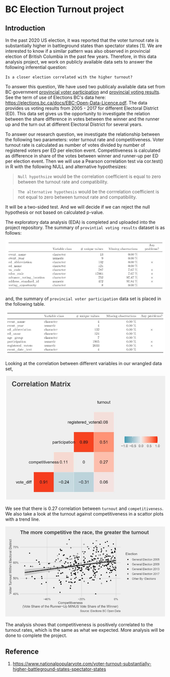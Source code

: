 # BC Election Turnout project

## Introduction

In the past 2020 US election, it was reported that the voter turnout rate is substantially higher in battleground states than spectator states [1]. We are interested to know if a similar pattern was also observed in provincial election of British Columbia in the past few years. Therefore, in this data analysis project, we work on publicly available data sets to answer the following inferential question:

    Is a closer election correlated with the higher turnout?

To answer this question, We have used two publicaly available data set from BC government [provincial voter participation](https://catalogue.data.gov.bc.ca/dataset/6d9db663-8c30-43ec-922b-d541d22e634f/resource/646530d4-078c-4815-8452-c75639962bb4/download/provincial_voter_participation_by_age_group.csv) and [provincial voting results](https://catalogue.data.gov.bc.ca/dataset/44914a35-de9a-4830-ac48-870001ef8935/resource/fb40239e-b718-4a79-b18f-7a62139d9792/download/provincial_voting_results.csv).  See the term of use of Elections BC's data here: https://elections.bc.ca/docs/EBC-Open-Data-Licence.pdf. The data provides us voting results from 2005 - 2017 for different Electoral District (ED). This data set gives us the opportunity to investigate the relation between the share difference in votes between the winner and the runner up and the turn out at different Electoral District for several years.

To answer our research question, we investigate the relationship between the following two parameters: voter turnout rate and competitiveness. Voter turnout rate is calculated as number of votes divided by number of registered voters per ED per election event. Competitiveness is calculated as difference in share of the votes between winner and runner-up per ED per election event. Then we will use a Pearson correlation test via cor.test() in R with the following NULL and alternative hypothesizes:
 > `Null hypothsize` would be the correlation coefficient is equal to zero between the turnout rate and compatibility. 

> `The alternative hypothesis` would be the corrrelation coefficient is not equal to zero between turnout rate and compatibility. 

It will be a two-sided test. And we will decide if we can reject the null hypothesis or not based on calculated p-value.

The exploratory data analysis (EDA) is completed and uploaded into the project repository. The summary of `provintial voting results` dataset is as follows:

![](provintial_voting_results_EDA.JPG)

and, the summary of `provincial voter participation` data set is placed in the following table.

![](provincial_voter_participation_EDA.jpg)

Looking at the correlation between different variables in our wrangled data set, 

![](Correlation_coefficient.jpg)

We see that there is 0.27 correlation between `turnout` and `competitiveness`. We also take a look at the turnout against competitiveness in a scattor plots with a trend line. 

 ![](Scatter_plot.jpg)

 The analysis shows that competitiveness is positively correlated to the turnout rates, which is the same as what we expected. More analysis will be done to complete the project.

## Reference
1. https://www.nationalpopularvote.com/voter-turnout-substantially-higher-battleground-states-spectator-states


